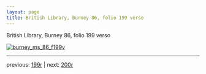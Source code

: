 ```yaml
---
layout: page
title: British Library, Burney 86, folio 199 verso
---
```


British Library, Burney 86, folio 199 verso

[![burney_ms_86_f199v](http://www.homermultitext.org/iipsrv?IIIF=/project/homer/pyramidal/deepzoom/bl/burney86imgs/v1/burney_ms_86_f199v.tif/full/800,/0/default.jpg)](http://www.homermultitext.org/ict2/?urn=urn:cite2:bl:burney86imgs.v1:burney_ms_86_f199v) 

---

previous:  [199r](../199r/) | next: [200r](../200r/)